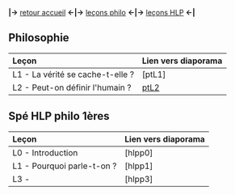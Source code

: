 **|→** [retour accueil](https://rollauda.github.io) **←|→** [leçons philo](https://rollauda.github.io/pt2023) **←|→** [leçons HLP](https://rollauda.github.io/hlp) **←|**

## Philosophie

| Leçon          | Lien vers diaporama | 
| :------------------- | :-------------------------- | 
| L1 - La vérité se cache-t-elle ?   |[ptL1] |
| L2 - Peut-on définir l'humain ?   | [ptL2](https://rollauda.github.io/marp/diapos/pt/ptL2.html) |

## Spé HLP philo 1ères

| Leçon          | Lien vers diaporama | 
| :------------------- | :-------------------------- | 
| L0 - Introduction   | [hlpp0] |
| L1 - Pourquoi parle-t-on ?   | [hlpp1] |
| L3 -   | [hlpp3]  |



